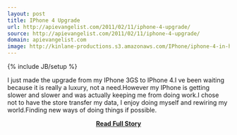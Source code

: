 ```yaml
---
layout: post
title: IPhone 4 Upgrade
url: http://apievangelist.com/2011/02/11/iphone-4-upgrade/
source: http://apievangelist.com/2011/02/11/iphone-4-upgrade/
domain: apievangelist.com
image: http://kinlane-productions.s3.amazonaws.com/IPhone/iphone-4-in-hand.jpg
---
```

{% include JB/setup %}<p>I just made the upgrade from my IPhone 3GS to IPhone 4.I ve been waiting because it is really a luxury, not a need.However my IPhone is getting slower and slower and was actually keeping me from doing work.I chose not to have the store transfer my data, I enjoy doing myself and rewiring my world.Finding new ways of doing things if possible.</p>
<center><p><a href="http://apievangelist.com/2011/02/11/iphone-4-upgrade/" style='padding:25px; font-sze:18px; font-weight: bold;'>Read Full Story</a></p></center>

